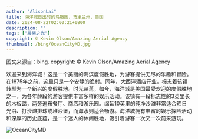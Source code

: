 ```yaml
---
author: "AlisonLai"
title: 海洋城日出时的鸟瞰图，马里兰州，美国
date: 2024-08-22T02:00:21+0800
description: ""
tags: ["晨曦之光"]
copyright: © Kevin Olson/Amazing Aerial Agency
thumbnail: /bing/OceanCityMD.jpg
---
```

图文来源自：bing.  copyright: © Kevin Olson/Amazing Aerial Agency

欢迎来到海洋城！这是一个美丽的海滨度假胜地，为游客提供无尽的乐趣和冒险。在1875年之前，这里只是一个安静的渔村。同年，大西洋酒店开业，标志着该镇转型为一个新兴的度假胜地。时光荏苒，如今，海洋城是美国最受欢迎的度假胜地之一，为各年龄段的游客提供丰富多样的娱乐活动。该镇有一段标志性的3英里长的木板路，两旁遍布餐厅、商店和游乐园。绵延10英里的纯净沙滩非常适合晒日光浴、打沙滩排球或堆沙堡，而海水则适合畅游。海洋城拥有丰富的娱乐探险活动和深厚的历史底蕴，是一个迷人的休闲胜地，吸引着游客一次又一次前来游玩。

![OceanCityMD](/bing/OceanCityMD.jpg)